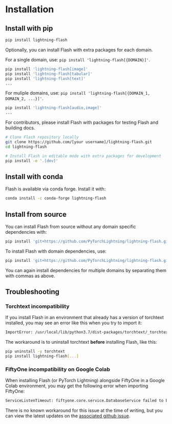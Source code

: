 # Installation

## Install with pip

```bash
pip install lightning-flash
```

Optionally, you can install Flash with extra packages for each domain.

For a single domain, use: `pip install 'lightning-flash[{DOMAIN}]'`.
```bash
pip install 'lightning-flash[image]'
pip install 'lightning-flash[tabular]'
pip install 'lightning-flash[text]'
...
```

For muliple domains, use: `pip install 'lightning-flash[{DOMAIN_1, DOMAIN_2, ...}]'`.
```bash
pip install 'lightning-flash[audio,image]'
...
```

For contributors, please install Flash with packages for testing Flash and building docs.
```bash
# Clone Flash repository locally
git clone https://github.com/[your username]/lightning-flash.git
cd lightning-flash

# Install Flash in editable mode with extra packages for development
pip install -e '.[dev]'
```

## Install with conda

Flash is available via conda forge. Install it with:
```bash
conda install -c conda-forge lightning-flash
```

## Install from source

You can install Flash from source without any domain specific dependencies with:
```bash
pip install 'git+https://github.com/PyTorchLightning/lightning-flash.git'
```

To install Flash with domain dependencies, use:
```bash
pip install 'git+https://github.com/PyTorchLightning/lightning-flash.git#egg=lightning-flash[image]'
```

You can again install dependencies for multiple domains by separating them with commas as above.


## Troubleshooting

### Torchtext incompatibility

If you install Flash in an environment that already has a version of torchtext installed, you may see an error like this when you try to import it:

```bash
ImportError: /usr/local/lib/python3.7/dist-packages/torchtext/_torchtext.so: undefined symbol: _ZN2at6detail10noopDeleteEPv
```

The workaround is to uninstall torchtext __before__ installing Flash, like this:

```bash
pip uninstall -y torchtext
pip install lightning-flash[...]
```

### FiftyOne incompatibility on Google Colab

When installing Flash (or PyTorch Lightning) alongside FiftyOne in a Google Colab environment, you may get the following error when importing FiftyOne:

```bash
ServiceListenTimeout: fiftyone.core.service.DatabaseService failed to bind to port
```

There is no known workaround for this issue at the time of writing, but you can view the latest updates on the [associated github issue](https://github.com/voxel51/fiftyone/issues/1376).
